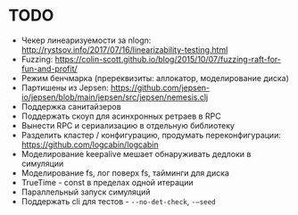 # TODO

- Чекер линеаризуемости за nlogn: http://rystsov.info/2017/07/16/linearizability-testing.html
- Fuzzing: https://colin-scott.github.io/blog/2015/10/07/fuzzing-raft-for-fun-and-profit/
- Режим бенчмарка (пререквизиты: аллокатор, моделирование диска)
- Партишены из Jepsen: https://github.com/jepsen-io/jepsen/blob/main/jepsen/src/jepsen/nemesis.clj
- Поддержка санитайзеров
- Поддержать скоуп для асинхронных ретраев в RPC
- Вынести RPC и сериализацию в отдельную библиотеку
- Разделить кластер / конфигурацию, продумать переконфигурации: https://github.com/logcabin/logcabin
- Моделирование keepalive мешает обнаруживать дедлоки в симуляции
- Моделирование fs, лог поверх fs, тайминги для диска
- TrueTime - const в пределах одной итерации
- Параллельный запуск симуляций
- Поддержать cli для тестов - `--no-det-check`, `-—seed`
